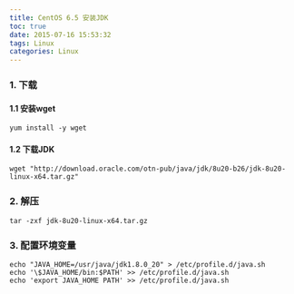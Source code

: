 ```yaml
---
title: CentOS 6.5 安装JDK
toc: true
date: 2015-07-16 15:53:32
tags: Linux
categories: Linux
---
```


### 1. 下载
#### 1.1 安装wget
```shell
yum install -y wget
```
#### 1.2 下载JDK
```shell
wget "http://download.oracle.com/otn-pub/java/jdk/8u20-b26/jdk-8u20-linux-x64.tar.gz"
```
### 2. 解压
```shell
tar -zxf jdk-8u20-linux-x64.tar.gz
```
### 3. 配置环境变量
```shell
echo "JAVA_HOME=/usr/java/jdk1.8.0_20" > /etc/profile.d/java.sh  
echo '\$JAVA_HOME/bin:$PATH' >> /etc/profile.d/java.sh  
echo 'export JAVA_HOME PATH' >> /etc/profile.d/java.sh
```
